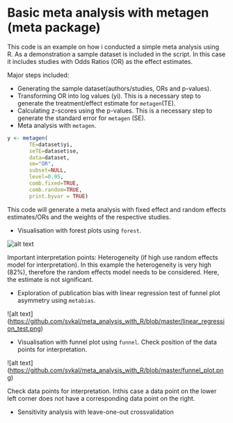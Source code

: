# Basic meta analysis with metagen (meta package)

This code is an example on how i conducted a simple meta analysis using R. As a demonstration a sample dataset is included in the script. In this case it includes studies with Odds Ratios (OR) as the effect estimates. 

Major steps included:
 - Generating the sample dataset(authors/studies, ORs and p-values). 
 - Transforming OR into log values (yi). This is a necessary step to generate the treatment/effect estimate for `metagen`(TE).
 - Calculating z-scores using the p-values. This is a necessary step to generate the standard error for `metagen` (SE).
 - Meta analysis with `metagen`. 
 
 ```r
 y <- metagen(
        TE=dataset$yi,
        seTE=dataset$se, 
        data=dataset, 
        sm="OR",
        subset=NULL, 
        level=0.95,
        comb.fixed=TRUE, 
        comb.random=TRUE,
        print.byvar = TRUE)
  ```
  This code will generate a meta analysis with fixed effect and random effects estimates/ORs and the weights of the respective studies. 
 - Visualisation with forest plots using `forest`. 
 
 ![alt text](https://github.com/svkal/meta_analysis_with_R/blob/master/forest_plot.png)
 
 Important interpretation points: Heterogeneity (if high use random effects model for interpretation). In this example the heterogeneity is very high (82%), therefore the random effects model needs to be considered. Here, the estimate is not significant. 
 - Exploration of publication bias with linear regression test of funnel plot asymmetry using `metabias`.  

![alt text] (https://github.com/svkal/meta_analysis_with_R/blob/master/linear_regression_test.png)

 - Visualisation with funnel plot using `funnel`. Check position of the data points for interpretation. 
 
![alt text] (https://github.com/svkal/meta_analysis_with_R/blob/master/funnel_plot.png)

 Check data points for interpretation. Inthis case a data point on the lower left corner does not have a corresponding data point on the right. 
 - Sensitivity analysis with leave-one-out crossvalidation
 
 
 





